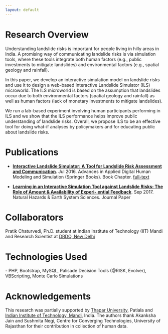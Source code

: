 ```yaml
---
layout: default
---
```


# Research Overview

Understanding landslide risks is important for people living in hilly areas in India. A promising way of communicating landslide risks is via simulation tools, where these tools integrate both human factors (e.g., public investments to mitigate landslides) and environmental factors (e.g., spatial geology and rainfall). 

In this paper, we develop an interactive simulation model on landslide risks and use it to design a web-based Interactive Landslide Simulator (ILS) microworld. The ILS microworld is based on the assumption that landslides occur due to both environmental factors (spatial geology and rainfall) as well as human factors (lack of monetary investments to mitigate landslides). 

We run a lab-based experiment involving human participants performing in ILS and we show that the ILS performance helps improve public understanding of landslide risks. Overall, we propose ILS to be an effective tool for doing what-if analyses by policymakers and for educating public about landslide risks.

# Publications
- **[Interactive Landslide Simulator: A Tool for Landslide Risk Assessment and Communication](https://link.springer.com/chapter/10.1007/978-3-319-41627-4_21)**. Jul 2016. Advances in Applied Digital Human Modeling and Simulation (Springer Books). Book Chapter. [full-text](ils.pdf)

- **[Learning in an Interactive Simulation Tool against Landslide Risks: The Role of Amount & Availability of Experi- ential Feedback](https://www.researchgate.net/publication/319471329_Learning_in_an_Interactive_Simulation_Tool_against_Landslide_Risks_The_Role_of_Amount_and_Availability_of_Experiential_Feedback)**. Sep 2017. Natural Hazards & Earth System Sciences. Journal Paper

# Collaborators
Pratik Chaturvedi, Ph.D. student at Indian Institute of Technology (IIT) Mandi and Research Scientist at [DRDO, New Delhi](https://www.drdo.gov.in/) [<i class="fab fa-linkedin-in"></i>](https://www.linkedin.com/in/pratik-chaturvedi-360b3652/)

# Technologies Used
<i class="fab fa-php"></i> - PHP, Bootstrap, MySQL, Palisade Decision Tools (@RISK, Evolver), VBScripting, Monte Carlo Simulations

# Acknowledgements
This research was partially supported by [Thapar University](http://www.thapar.edu/), Patiala and [Indian Institute of Technology, Mandi](http://www.iitmandi.ac.in/), India. The authors thank Akanksha Jain and Sushmita Negi, Centre for Converging Technologies, University of Rajasthan for their contribution in collection of human data.